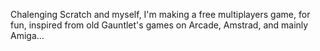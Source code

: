 Chalenging Scratch and myself, I'm making a free multiplayers game, for fun, inspired from old Gauntlet's games on Arcade, Amstrad, and mainly Amiga... 

